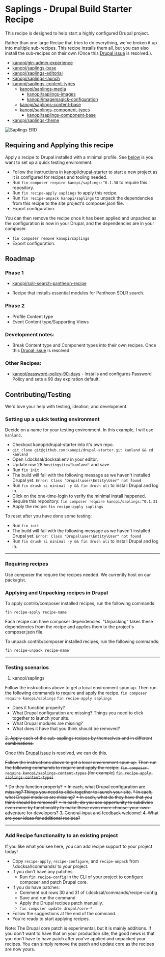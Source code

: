 # Saplings - Drupal Build Starter Recipe

This recipe is designed to help start a highly configured Drupal project.

Rather than one large Recipe that tries to do everything, we've broken it up
into multiple sub-recipes.  This recipe installs them all, but you can also
install the sub-recipes on their own (Once this [Drupal issue](https://www.drupal.org/project/distributions_recipes/issues/3390916)
 is resolved.).

* [kanopi/gin-admin-experience](https://github.com/kanopi/gin-admin-experience)
* [kanopi/saplings-base](https://github.com/kanopi/saplings-base)
* [kanopi/saplings-editorial](https://github.com/kanopi/saplings-editorial)
* [kanopi/saplings-launch](https://github.com/kanopi/saplings-launch)
* [kanopi/saplings-content-types](https://github.com/kanopi/saplings-content-types)
  * [kanopi/saplings-media](https://github.com/kanopi/saplings-media)
    * [kanopi/saplings-images](https://github.com/kanopi/saplings-images)
    * [kanopi/imagemagick-configuration](https://github.com/kanopi/imagemagick-configuration)
  * [kanopi/saplings-content-base](https://github.com/kanopi/saplings-content-base)
  * [kanopi/saplings-component-types](https://github.com/kanopi/saplings-component-types)
    * [kanopi/saplings-component-base](https://github.com/kanopi/saplings-component-base)
* [kanopi/saplings-theme](https://github.com/kanopi/saplings-theme)

![Saplings ERD](https://github.com/kanopi/saplings/assets/5177009/bce983a9-977b-4227-976f-764bea141073)
<!-- Created in Lucid at https://lucid.app/lucidchart/6711555d-82fc-4ea0-8cd2-9f1c65ecb4b0/edit -->

## Requiring and Applying this recipe

Apply a recipe to Drupal installed with a minimal profile.  See [below](#setting-up-a-quick-testing-environment)
 is you want to set up a quick testing environment.

- Follow the instructions in [kanopi/drupal-starter](https://github.com/kanopi/drupal-starter)
 to start a new project as it is configured for recipes and tooling needed.
- Run `fin composer require kanopi/saplings:^0.1.38` to require this repository.
- Run `fin recipe-apply saplings` to apply this recipe.
- Run `fin recipe-unpack kanopi/saplings` to unpack the dependencies from this
recipe to the site project's composer.json file.
- Export configuration.

You can then remove the recipe once it has been applied and unpacked as the
configuration is now in your Drupal, and the dependencies are in your composer.

- `fin composer remove kanopi/saplings`
- Export configuration.

## Roadmap

### Phase 1
* [kanopi/solr-search-pantheon-recipe](https://github.com/kanopi/solr-search-pantheon-recipe)
 - Recipe that installs essential modules for Pantheon SOLR search.


### Phase 2

* Profile Content type
* Event Content type/Supporting Views


### Development notes:
* Break Content type and Component types into their own recipes. Once this [Drupal issue](https://www.drupal.org/project/distributions_recipes/issues/3390916) is resolved.


### Other Recipes:
* [kanopi/password-policy-90-days](https://packagist.org/packages/kanopi/password-policy-90-days) - Installs and configures Password Policy and sets a 90 day expiration default.

## Contributing/Testing
We'd love your help with testing, ideation, and development.

### Setting up a quick testing environment
Decide on a name for your testing environment.  In this example, I will use `kanland`.

* Checkout kanopi/drupal-starter into it's own repo.
* `git clone git@github.com:kanopi/drupal-starter.git kanland && cd kanland`
* Open /.docksal/docksal.env in your editor.
* Update row 28 `hostingsite="kanland"` and save.
* Run `fin init`
* The build will fail with the following message as we haven't installed Drupal yet. `Error: Class "Drupal\user\Entity\User" not found`
* Run `fin drush si minimal -y && fin drush uli` to install Drupal and log in.
* Click on the one-time-login to verify the minimal install happened.
* Require this repository: `fin composer require kanopi/saplings:^0.1.31`
* Apply the recipe: `fin recipe-apply saplings`

To reset after you have done some testing:

* Run `fin init`
* The build will fail with the following message as we haven't installed Drupal yet. `Error: Class "Drupal\user\Entity\User" not found`
* Run `fin drush si minimal -y && fin drush uli` to install Drupal and log in.

---

### Requiring recipes
Use composer the require the recipes needed.  We currently host on our packagist.

### Applying and Unpacking recipes in Drupal
To apply contrib/composer installed recipes, run the following commands:

`fin recipe-apply recipe-name`

Each recipe can have composer dependencies. "Unpacking" takes these dependencies from the recipe and applies them to the project's composer.json file.

To unpack contrib/composer installed recipes, run the following commands:

`fin recipe-unpack recipe-name`

---

### Testing scenarios

1. kanopi/saplings

Follow the instructions above to get a local environment spun up.
Then run the following commands to require and apply the recipe.
`fin composer require kanopi/saplings`
`fin recipe-apply saplings`

  * Does it function properly?
  * What Drupal configuration are missing? Things you need to click together to launch your site.
  * What Drupal modules are missing?
  * What does it have that you think should be removed?

~~2. Apply each of the sub-saplings recipes by themselves and in different combinations.~~

Once this [Drupal issue](https://www.drupal.org/project/distributions_recipes/issues/3390916) is resolved, we can do this.

~~Follow the instructions above to get a local environment spun up.~~
~~Then run the following commands to require and apply the recipe.~~
~~`fin composer require kanopi/saplings-content-types` (for example)~~
~~`fin recipe-apply saplings-content-types`~~


~~* Do they function properly?~~
~~* In each, what Drupal configuration are missing? Things you need to click together to launch your site.~~
~~* In each, what Drupal modules are missing?~~
~~* In each, what do they have that you think should be removed?~~
~~* In each, do you see opportunity to subdivide even more by functionality to make these even more choose-your-own-adventure for developers?~~
~~3. General input and feedback welcome!~~
~~4. What are your ideas for additional recipes?~~

---

### Add Recipe functionality to an existing project
If you like what you see here, you can add recipe support to your project today!

* Copy `recipe-apply`, `recipe-configure`, and `recipe-unpack` from /.docksal/commands/ to your project.
* If you don't have any patches:
  * Run `fin recipe-config` in the CLI of your project to configure composer and patch Drupal core.
* If you do have patches:
  * Comment out rows 30 and 31 of /.docksal/commands/recipe-config
  * Save and run the command
  * Apply the Drupal recipes patch manually.
  * `fin composer update drupal/core-*`
* Follow the suggestions at the end of the command.
* You're ready to start applying recipes.

Note: The Drupal core patch is experimental, but it is mainly additions.  If you don't want to have that on your production site, the good news is that you don't have to have patch after you've applied and unpacked your recipes.  You can simply remove the patch and update core as the recipes are now yours.
